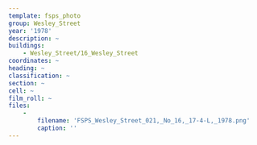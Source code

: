```yaml
---
template: fsps_photo
group: Wesley_Street
year: '1978'
description: ~
buildings:
    - Wesley_Street/16_Wesley_Street
coordinates: ~
heading: ~
classification: ~
section: ~
cell: ~
film_roll: ~
files:
    -
        filename: 'FSPS_Wesley_Street_021,_No_16,_17-4-L,_1978.png'
        caption: ''
---
```

